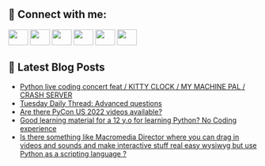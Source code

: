 ## 🔎 Connect with me:
[<img height="32" width="40" src="https://cdn.jsdelivr.net/npm/simple-icons@v5/icons/telegram.svg" />](https://t.me/bullbesh)
[<img height="32" width="40" src="https://cdn.jsdelivr.net/npm/simple-icons@v5/icons/vk.svg" />](https://vk.com/bullbesh)
[<img height="32" width="40" src="https://cdn.jsdelivr.net/npm/simple-icons@v5/icons/twitter.svg" />](https://twitter.com/bullbesh1)
[<img height="32" width="40" src="https://cdn.jsdelivr.net/npm/simple-icons@v5/icons/instagram.svg" />](https://www.instagram.com/bullbesh)
[<img height="32" width="40" src="https://cdn.jsdelivr.net/npm/simple-icons@v5/icons/reddit.svg" />](https://www.reddit.com/user/bullbesh)
[<img height="32" width="40" src="https://cdn.jsdelivr.net/npm/simple-icons@v5/icons/youtube.svg" />](https://www.youtube.com/channel/UCtfjRs6uzgq5mfm8S06WTcg)

## 📕 Latest Blog Posts
<!-- BLOG-POST-LIST:START -->
- [Python live coding concert feat / KITTY CLOCK / MY MACHINE PAL / CRASH SERVER](https://www.reddit.com/r/Python/comments/um5po8/python_live_coding_concert_feat_kitty_clock_my/)
- [Tuesday Daily Thread: Advanced questions](https://www.reddit.com/r/Python/comments/um529u/tuesday_daily_thread_advanced_questions/)
- [Are there PyCon US 2022 videos available?](https://www.reddit.com/r/Python/comments/um4yi7/are_there_pycon_us_2022_videos_available/)
- [Good learning material for a 12 y.o for learning Python? No Coding experience](https://www.reddit.com/r/Python/comments/um2jzj/good_learning_material_for_a_12_yo_for_learning/)
- [Is there something like Macromedia Director where you can drag in videos and sounds and make interactive stuff real easy wysiwyg but use Python as a scripting language ?](https://www.reddit.com/r/Python/comments/um293n/is_there_something_like_macromedia_director_where/)
<!-- BLOG-POST-LIST:END -->
